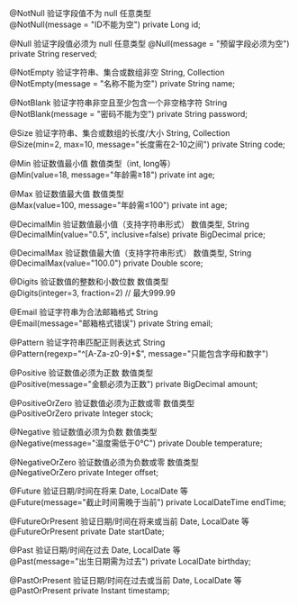 @NotNull	验证字段值不为 null 任意类型	
@NotNull(message = "ID不能为空") private Long id;

@Null	验证字段值必须为 null	任意类型
@Null(message = "预留字段必须为空") private String reserved;

@NotEmpty	验证字符串、集合或数组非空	String, Collection	
@NotEmpty(message = "名称不能为空") private String name;

@NotBlank	验证字符串非空且至少包含一个非空格字符	String	
@NotBlank(message = "密码不能为空") private String password;

@Size	验证字符串、集合或数组的长度/大小	String, Collection	
@Size(min=2, max=10, message="长度需在2-10之间") private String code;

@Min	验证数值最小值	数值类型（int, long等）	
@Min(value=18, message="年龄需≥18") private int age;

@Max	验证数值最大值	数值类型	
@Max(value=100, message="年龄需≤100") private int age;

@DecimalMin	验证数值最小值（支持字符串形式）	数值类型, String	
@DecimalMin(value="0.5", inclusive=false) private BigDecimal price;

@DecimalMax	验证数值最大值（支持字符串形式）	数值类型, String	
@DecimalMax(value="100.0") private Double score;

@Digits	验证数值的整数和小数位数	数值类型	
@Digits(integer=3, fraction=2) // 最大999.99

@Email	验证字符串为合法邮箱格式	String	
@Email(message="邮箱格式错误") private String email;

@Pattern	验证字符串匹配正则表达式	String	
@Pattern(regexp="^[A-Za-z0-9]+$", message="只能包含字母和数字")

@Positive	验证数值必须为正数	数值类型	
@Positive(message="金额必须为正数") private BigDecimal amount;

@PositiveOrZero	验证数值必须为正数或零	数值类型	
@PositiveOrZero private Integer stock;

@Negative	验证数值必须为负数	数值类型	
@Negative(message="温度需低于0℃") private Double temperature;

@NegativeOrZero	验证数值必须为负数或零	数值类型	
@NegativeOrZero private Integer offset;

@Future	验证日期/时间在将来	Date, LocalDate 等	
@Future(message="截止时间需晚于当前") private LocalDateTime endTime;

@FutureOrPresent	验证日期/时间在将来或当前	Date, LocalDate 等	
@FutureOrPresent private Date startDate;

@Past	验证日期/时间在过去	Date, LocalDate 等	
@Past(message="出生日期需为过去") private LocalDate birthday;

@PastOrPresent	验证日期/时间在过去或当前	Date, LocalDate 等	
@PastOrPresent private Instant timestamp;